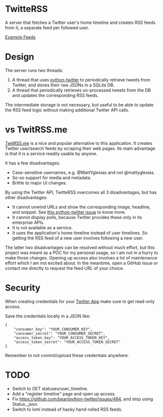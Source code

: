 TwitteRSS
=========
A server that fetches a Twitter user's home timeline and creates RSS feeds from it, a separate feed
per followed user.

[Example Feeds](https://bsravan.in/feeds/twitterss.html)

Design
======
The server runs two threads:
1. A thread that uses [python-twitter](https://github.com/bear/python-twitter) to periodically
   retrieve tweets from Twitter, and stores their raw JSONs in a SQLite DB.
2. A thread that periodically retrieves un-processed tweets from the DB and updates the
   corresponding RSS feeds.

The intermediate storage is not necessary, but useful to be able to update the RSS feed logic
without making additional Twitter API calls.

vs TwitRSS.me
=============
[TwitRSS.me](https://twitrss.me) is a nice and popular alternative to this application. It creates
Twitter user/search feeds by scraping their web pages. Its main advantage is that it is a service
readily usable by anyone.

It has a few disadvantages:
* Case-sensitive usernames, e.g. @MattYglesias and not @mattyglesias.
* So-so support for media and metadata.
* Brittle to major UI changes.

By using the Twitter API, TwitteRSS overcomes all 3 disadvantages, but has other disadvantages:
* It cannot unwind URLs and show the corresponding image, headline, and snippet. See
  [this python-twitter issue](https://github.com/bear/python-twitter/issues/515) to know more.
* It cannot display polls, because Twitter provides these only in its enterprise APIs.
* It is not available as a service.
* It uses the application's home timeline instead of user timelines. So getting the RSS feed of a
  new user involves following a new user.

The latter two disadvantages can be resolved without much effort, but this project was meant as a
POC for my personal usage, so I am not in a hurry to make those changes. Opening up access also
involves a lot of maintenance effort which I am not excited about. In the meantime, open a GitHub
issue or contact me directly to request the feed URL of your choice.

Security
========
When creating credentials for your [Twitter App](https://apps.twitter.com) make sure to get
read-only access.

Save the credentials locally in a JSON like:
```
{
    "consumer_key": "YOUR_CONSUMER_KEY",
    "consumer_secret": "YOUR_CONSUMER_SECRET",
    "access_token_key": "YOUR_ACCESS_TOKEN_KEY",
    "access_token_secret": "YOUR_ACCESS_TOKEN_SECRET"
}
```

Remember to not commit/upload these credentials anywhere.

TODO
====
* Switch to GET statuses/user_timeline.
* Add a "register timeline" page and open up access.
* Fix https://github.com/bear/python-twitter/issues/484, and stop using Status._json.
* Switch to lxml instead of hacky hand-rolled RSS feeds.
